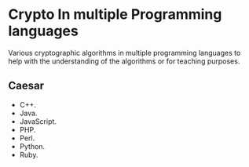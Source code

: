 Crypto In multiple Programming languages
========================================


Various cryptographic algorithms in multiple programming languages
to help with the understanding of the algorithms or for teaching
purposes. 


Caesar
------

- C++.
- Java.
- JavaScript.
- PHP.
- Perl.
- Python.
- Ruby. 
